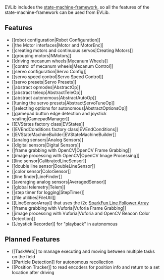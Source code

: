 EVLib includes the [state-machine-framework](https://github.com/FTC7393/state-machine-framework/wiki), so all the features of the state-machine-framework can be used from EVLib.

## Features
* [[robot configuration|Robot Configuration]]
* [[the Motor interfaces|Motor and MotorEnc]]
* [[creating motors and continuous servos|Creating Motors]]
* [[grouping motors|NMotors]]
* [[driving mecanum wheels|Mecanum Wheels]]
* [[control of mecanum wheels|Mecanum Control]]
* [[servo configuration|Servo Config]]
* [[servo speed control|Servo Speed Control]]
* [[servo presets|Servo Presets]]
* [[abstract opmodes|AbstractOp]]
* [[abstract teleop|AbstractTeleOp]]
* [[abstract autonomous|AbstractAutoOp]]
* [[tuning the servo presets|AbstractServoTuneOp]]
* [[selecting options for autonomous|AbstractOptionsOp]]
* [[gamepad button edge detection and joystick scaling|GamepadManager]]
* [[EVStates factory class|EVStates]]
* [[EVEndConditions factory class|EVEndConditions]]
* [[EVStateMachineBuilder|EVStateMachineBuilder]]
* [[analog sensors|Analog Sensors]]
* [[digital sensors|Digital Sensors]]
* [[frame grabbing with OpenCV|OpenCV Frame Grabbing]]
* [[image processing with OpenCV|OpenCV Image Processing]]
* [[line sensor|CalibratedLineSensor]]
* [[double line sensor|DoubleLineSensor]]
* [[color sensor|ColorSensor]]
* [[line finder|LineFinder]]
* [[averaging analog sensors|AveragedSensor]]
* [[global telemetry|Telem]]
* [[step timer for logging|StepTimer]]
* [[file utilities|FileUtil]]
* [[LineSensorArray]] that uses the i2c [SparkFun Line Follower Array](https://www.sparkfun.com/products/13582)
* [[frame grabbing with Vuforia|Vuforia Frame Grabbing]]
* [[image processing with Vuforia|Vuforia and OpenCV Beacon Color Detection]]
* [[Joystick Recorder]] for "playback" in autonomous

## Planned Features
* [[TaskWeb]] to manage executing and moving between multiple tasks on the field
* [[Particle Detection]] for autonomous recollection
* [[Position Tracker]] to read encoders for position info and return to a set location after driving